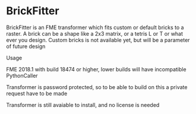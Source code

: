 # BrickFitter

BrickFitter is an FME transformer which fits custom or default bricks to a raster. 
A brick can be a shape like a 2x3 matrix, or a tetris L or T or what ever you design.
Custom bricks is not available yet, but will be a parameter of future design

Usage

FME 2018.1 with build 18474 or higher, lower builds will have incompatible PythonCaller

Transformer is password protected, so to be able to build on this a private request have to be made

Transformer is still avaiable to install, and no license is needed
